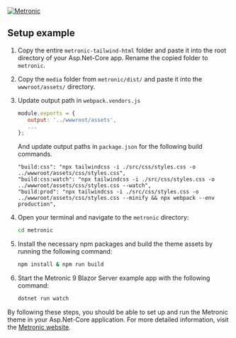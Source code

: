 <p>
    <a href="https://keenthemes.com/metronic">
        <img src="https://keenthemes.com/static/metronic/tailwind/docs/dist/assets/media/app/default-logo.svg" alt="Metronic"/>
    </a>
</p>

## Setup example

1. Copy the entire `metronic-tailwind-html` folder and paste it into the root directory of your Asp.Net-Core app. Rename the copied folder to `metronic`.

2. Copy the `media` folder from `metronic/dist/` and paste it into the `wwwroot/assets/` directory.

3. Update output path in `webpack.vendors.js`
   ```javascript
   module.exports = {
      output: '../wwwroot/assets',
      ...
   };
   ```
   And update output paths in `package.json` for the following build commands.
   ```
   "build:css": "npx tailwindcss -i ./src/css/styles.css -o ../wwwroot/assets/css/styles.css",
   "build:css:watch": "npx tailwindcss -i ./src/css/styles.css -o ../wwwroot/assets/css/styles.css --watch",
   "build:prod": "npx tailwindcss -i ./src/css/styles.css -o ../wwwroot/assets/css/styles.css --minify && npx webpack --env production",
   ```


4. Open your terminal and navigate to the `metronic` directory:
    ```bash
    cd metronic
    ```

5. Install the necessary npm packages and build the theme assets by running the following command:
    ```bash
    npm install & npm run build
    ```

6. Start the Metronic 9 Blazor Server example app with the following command:
    ```bash
    dotnet run watch
    ```

By following these steps, you should be able to set up and run the Metronic theme in your Asp.Net-Core application. For more detailed information, visit the [Metronic website](https://keenthemes.com/metronic).
